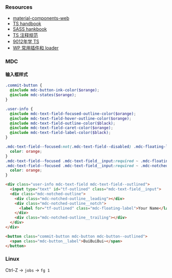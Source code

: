 ### Resources
- [material-components-web](https://material.io/develop/web/components/)
- [TS handbook](https://typescript.bootcss.com/)
- [SASS hankbook](https://www.sasscss.com/docs/)
- [TS 注释规范](https://juejin.im/post/5ce24f8ae51d45106477bd45)
- [9012年学 TS](https://juejin.im/post/5c68d99bf265da2db4141418)
- [WP 常用插件和 loader](https://juejin.im/post/5c7f28056fb9a049bb7d169a)

### MDC 
#### 输入框样式 

```scss
.commit-button {
  @include mdc-button-ink-color($orange);
  @include mdc-states($orange);
}

.user-info {
  @include mdc-text-field-focused-outline-color($orange);
  @include mdc-text-field-hover-outline-color($orange);
  @include mdc-text-field-outline-color($black);
  @include mdc-text-field-caret-color($orange);
  @include mdc-text-field-label-color($black);
}

.mdc-text-field--focused:not(.mdc-text-field--disabled) .mdc-floating-label {
  color: orange;
}
.mdc-text-field--focused .mdc-text-field__input:required ~ .mdc-floating-label::after,
.mdc-text-field--focused .mdc-text-field__input:required ~ .mdc-notched-outline .mdc-floating-label::after {
  color: orange;
}
```

```html
<div class="user-info mdc-text-field mdc-text-field--outlined">
  <input type="text" id="tf-outlined" class="mdc-text-field__input">
  <div class="mdc-notched-outline">
    <div class="mdc-notched-outline__leading"></div>
    <div class="mdc-notched-outline__notch">
      <label for="tf-outlined" class="mdc-floating-label">Your Name</label>
    </div>
    <div class="mdc-notched-outline__trailing"></div>
  </div>
</div>

<button class="commit-button mdc-button mdc-button--outlined">
  <span class="mdc-button__label">BuiBuiBui~</span>
</button>
```

### Linux
Ctrl-Z -> `jobs` -> `fg 1`